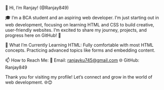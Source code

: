 👋 Hi, I’m Ranjay! (@Ranjay849)

🎓 I’m a BCA student and an aspiring web developer.
I’m just starting out in web development, focusing on learning HTML and CSS to build creative, user-friendly websites. I’m excited to share my journey, projects, and progress here on GitHub! 🚀

🌱 What I’m Currently Learning
HTML:
Fully comfortable with most HTML concepts.
Practicing advanced topics like forms and embedding content.

📫 How to Reach Me: 
📧 Email: ranjayku745@gmail.com
🌐 GitHub: Ranjay849

Thank you for visiting my profile! Let’s connect and grow in the world of web development. 🌐😊